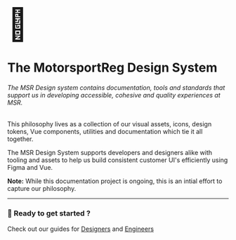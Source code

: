 <span style="font-size: 72px">📖</span>

# The MotorsportReg Design System

###### The MSR Design system contains documentation, tools and standards that support us in developing accessible, cohesive and quality experiences at MSR.

This philosophy lives as a collection of our visual assets, icons, design tokens, Vue components, utilities and documentation which tie it all together.

The MSR Design System supports developers and designers alike with tooling and assets to help us build consistent customer UI's efficiently using Figma and Vue.

<strong>Note:</strong> While this documentation project is ongoing, this is an intial effort to capture our philosophy.

---

### 🚀 Ready to get started ?

Check out our guides for [Designers]('blob/main/designer/index.md') and [Engineers]('blob/main/designer/index.md')
